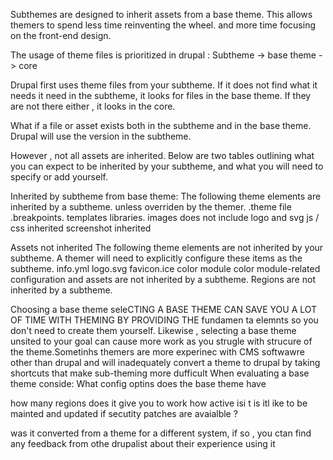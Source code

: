 Subthemes are designed to inherit assets from a base theme.
This allows themers to spend less time reinventing the wheel.
and more time focusing on the front-end design.

The usage of theme files is prioritized in drupal :
Subtheme -> base theme -> core

Drupal first uses theme files from your subtheme.
If it does not find what it needs it need in the subtheme, it looks for files in the 
base theme.
If they are not there either , it looks in the core.

What if a file or asset exists both in the subtheme and in the base theme.
Drupal will use the version in the subtheme.

However , not all assets are inherited. Below are two tables outlining what you can expect to be inherited by your subtheme,
and what you will need to specify or add yourself.

Inherited by subtheme from base theme:
The following theme elements are inherited by a subtheme.
unless overriden by the themer.
.theme file
.breakpoints.
templates
libraries.
images does not include logo and svg 
js / css inherited
screenshot inherited


Assets not inherited
The following theme elements are not inherited by your subtheme. A themer will need to explicitly configure these items as the subtheme.
info.yml
logo.svg
favicon.ice
color module color module-related configuration and assets are not inherited by a subtheme.
Regions are not inherited by a subtheme.


Choosing a base theme
seleCTING A BASE THEME CAN SAVE YOU A LOT OF TIME WITH THEMING BY PROVIDING THE fundamen ta elemnts so you don't need to create them yourself. Likewise , selecting a base theme unsited  to your goal can cause more work as you strugle with strucure of the theme.Sometinhs themers are more experinec with CMS softwawre other than drupal and will inadequately convert a theme to drupal by taking
shortcuts that make sub-theming more dufficult
When evaluating a base theme conside:
What config optins does the base theme have

how many regions does it give you to work 
how active isi t is itl ike to be mainted and updated if secutity patches are avaialble ?

was it converted from a theme for a different system, if so , you ctan find any feedback from othe drupalist about their experience using it
